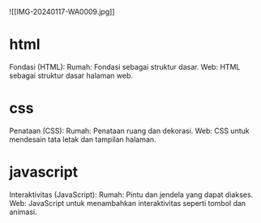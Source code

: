 ![[IMG-20240117-WA0009.jpg]]
# html


Fondasi (HTML):
Rumah: Fondasi sebagai struktur dasar.
Web: HTML sebagai struktur dasar halaman web.
# css
Penataan (CSS):
Rumah: Penataan ruang dan dekorasi.
Web: CSS untuk mendesain tata letak dan tampilan halaman.
# javascript 
Interaktivitas (JavaScript):
Rumah: Pintu dan jendela yang dapat diakses.
Web: JavaScript untuk menambahkan interaktivitas seperti tombol dan animasi.